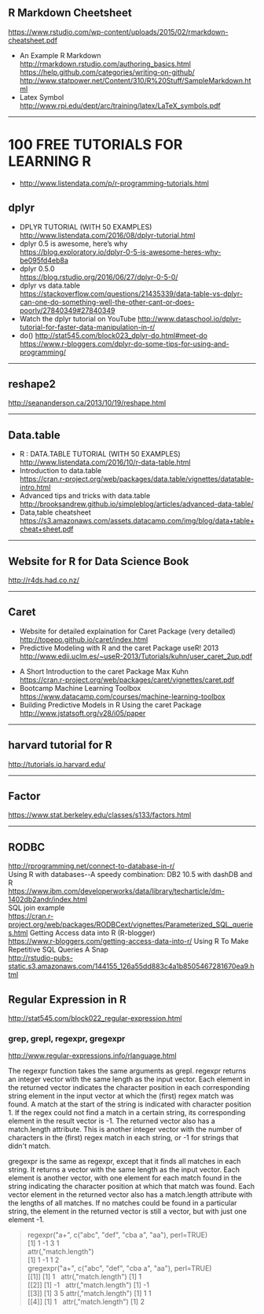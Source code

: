 
## R Markdown Cheetsheet  
https://www.rstudio.com/wp-content/uploads/2015/02/rmarkdown-cheatsheet.pdf  
* An Example R Markdown  
http://rmarkdown.rstudio.com/authoring_basics.html  
https://help.github.com/categories/writing-on-github/  
http://www.statpower.net/Content/310/R%20Stuff/SampleMarkdown.html  
* Latex Symbol  
http://www.rpi.edu/dept/arc/training/latex/LaTeX_symbols.pdf  

---
# 100 FREE TUTORIALS FOR LEARNING R
* http://www.listendata.com/p/r-programming-tutorials.html


##  dplyr
* DPLYR TUTORIAL (WITH 50 EXAMPLES)  
http://www.listendata.com/2016/08/dplyr-tutorial.html
* dplyr 0.5 is awesome, here’s why  
https://blog.exploratory.io/dplyr-0-5-is-awesome-heres-why-be095fd4eb8a
* dplyr 0.5.0  
https://blog.rstudio.org/2016/06/27/dplyr-0-5-0/
* dplyr vs data.table  
https://stackoverflow.com/questions/21435339/data-table-vs-dplyr-can-one-do-something-well-the-other-cant-or-does-poorly/27840349#27840349
* Watch the dplyr tutorial on YouTube
http://www.dataschool.io/dplyr-tutorial-for-faster-data-manipulation-in-r/
* do()
http://stat545.com/block023_dplyr-do.html#meet-do
https://www.r-bloggers.com/dplyr-do-some-tips-for-using-and-programming/

---------------------------------------------------------------------------------------
## reshape2
http://seananderson.ca/2013/10/19/reshape.html  

------------------------------------------------------------------------
## Data.table
* R : DATA.TABLE TUTORIAL (WITH 50 EXAMPLES)
http://www.listendata.com/2016/10/r-data-table.html
* Introduction to data.table  
https://cran.r-project.org/web/packages/data.table/vignettes/datatable-intro.html  
* Advanced tips and tricks with data.table  
http://brooksandrew.github.io/simpleblog/articles/advanced-data-table/  
* Data,table cheatsheet  
https://s3.amazonaws.com/assets.datacamp.com/img/blog/data+table+cheat+sheet.pdf  

---------------------------------------------------------------------------------------
## Website for R for Data Science Book
http://r4ds.had.co.nz/  

-----
## Caret
- Website for detailed explaination for Caret Package  (very detailed)
http://topepo.github.io/caret/index.html
- Predictive Modeling with R and the caret Package useR! 2013  
http://www.edii.uclm.es/~useR-2013/Tutorials/kuhn/user_caret_2up.pdf
* A Short Introduction to the caret Package Max Kuhn  
https://cran.r-project.org/web/packages/caret/vignettes/caret.pdf  
* Bootcamp Machine Learning Toolbox  
https://www.datacamp.com/courses/machine-learning-toolbox  
* Building Predictive Models in R Using the caret Package  
http://www.jstatsoft.org/v28/i05/paper  

***
## harvard tutorial for R
http://tutorials.iq.harvard.edu/  

***
## Factor  
https://www.stat.berkeley.edu/classes/s133/factors.html
***
## RODBC  
http://rprogramming.net/connect-to-database-in-r/  
Using R with databases--A speedy combination: DB2 10.5 with dashDB and R  
https://www.ibm.com/developerworks/data/library/techarticle/dm-1402db2andr/index.html  
SQL join example  
https://cran.r-project.org/web/packages/RODBCext/vignettes/Parameterized_SQL_queries.html 
Getting Access data into R (R-blogger)  
https://www.r-bloggers.com/getting-access-data-into-r/
Using R To Make Repetitive SQL Queries A Snap  
http://rstudio-pubs-static.s3.amazonaws.com/144155_126a55dd883c4a1b8505467281670ea9.html

## Regular Expression in R  
http://stat545.com/block022_regular-expression.html  
### grep, grepl, regexpr, gregexpr
http://www.regular-expressions.info/rlanguage.html

The regexpr function takes the same arguments as grepl. regexpr returns an integer vector with the same length as the input vector. Each element in the returned vector indicates the character position in each corresponding string element in the input vector at which the (first) regex match was found. A match at the start of the string is indicated with character position 1. If the regex could not find a match in a certain string, its corresponding element in the result vector is -1. The returned vector also has a match.length attribute. This is another integer vector with the number of characters in the (first) regex match in each string, or -1 for strings that didn't match.

gregexpr is the same as regexpr, except that it finds all matches in each string. It returns a vector with the same length as the input vector. Each element is another vector, with one element for each match found in the string indicating the character position at which that match was found. Each vector element in the returned vector also has a match.length attribute with the lengths of all matches. If no matches could be found in a particular string, the element in the returned vector is still a vector, but with just one element -1.

> regexpr("a+", c("abc", "def", "cba a", "aa"), perl=TRUE)  
[1]  1 -1  3  1  
attr(,"match.length")  
[1]  1 -1  1  2  
> gregexpr("a+", c("abc", "def", "cba a", "aa"), perl=TRUE)  
[[1]]  [1] 1   attr(,"match.length")  [1] 1  
[[2]]  [1] -1   attr(,"match.length")  [1] -1  
[[3]]  [1] 3 5  attr(,"match.length")  [1] 1 1  
[[4]]  [1] 1    attr(,"match.length")  [1] 2  
